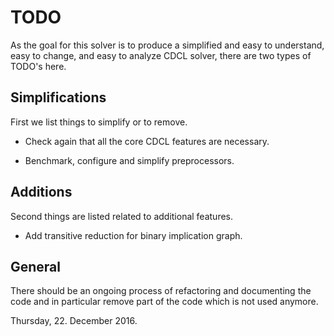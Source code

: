 # TODO

As the goal for this solver is to produce a simplified and easy to
understand, easy to change, and easy to analyze CDCL solver, there are two
types of TODO's here.

## Simplifications

First we list things to simplify or to remove.

  - Check again that all the core CDCL features are necessary.

  - Benchmark, configure and simplify preprocessors.

## Additions

Second things are listed related to additional features.
  
  - Add transitive reduction for binary implication graph.

## General

There should be an ongoing process of refactoring and documenting the code
and in particular remove part of the code which is not used anymore.

Thursday, 22. December 2016.
